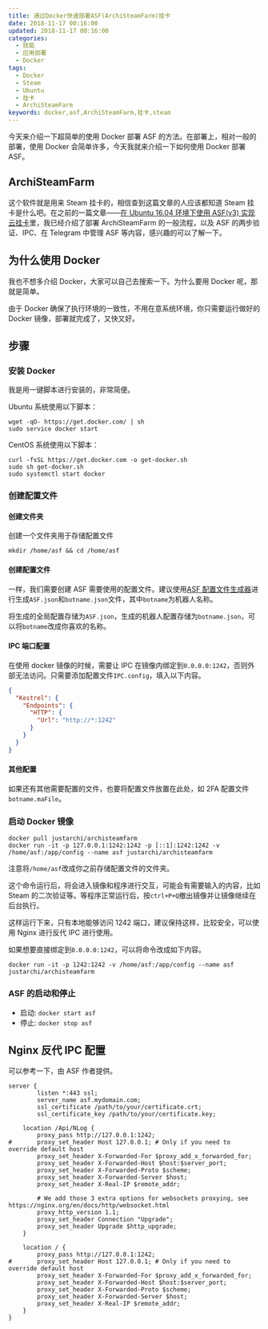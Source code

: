 ```yaml
---
title: 通过Docker快速部署ASF(ArchiSteamFarm)挂卡
date: 2018-11-17 00:16:00
updated: 2018-11-17 00:16:00
categories:
  - 技能
  - 应用部署
  - Docker
tags:
  - Docker
  - Steam
  - Ubuntu
  - 挂卡
  - ArchiSteamFarm
keywords: docker,asf,ArchiSteamFarm,挂卡,steam
---
```


今天来介绍一下超简单的使用 Docker 部署 ASF 的方法。在部署上，相对一般的部署，使用 Docker 会简单许多，今天我就来介绍一下如何使用 Docker 部署 ASF。

<!--more-->

## ArchiSteamFarm

这个软件就是用来 Steam 挂卡的，相信查到这篇文章的人应该都知道 Steam 挂卡是什么吧。在之前的一篇文章——[在 Ubuntu 16.04 环境下使用 ASF(v3) 实现云挂卡](https://www.iszy.cc/2018/08/08/asf-steam/)里，我已经介绍了部署 ArchiSteamFarm 的一般流程，以及 ASF 的两步验证、IPC、在 Telegram 中管理 ASF 等内容，感兴趣的可以了解一下。

## 为什么使用 Docker

我也不想多介绍 Docker，大家可以自己去搜索一下。为什么要用 Docker 呢，那就是简单。

由于 Docker 确保了执行环境的一致性，不用在意系统环境，你只需要运行做好的 Docker 镜像，部署就完成了，又快又好。

## 步骤

### 安装 Docker

我是用一键脚本进行安装的，非常简便。

Ubuntu 系统使用以下脚本：

```shell
wget -qO- https://get.docker.com/ | sh
sudo service docker start
```

CentOS 系统使用以下脚本：

```shell
curl -fsSL https://get.docker.com -o get-docker.sh
sudo sh get-docker.sh
sudo systemctl start docker
```

### 创建配置文件

#### 创建文件夹

创建一个文件夹用于存储配置文件

```shell
mkdir /home/asf && cd /home/asf
```

#### 创建配置文件

一样，我们需要创建 ASF 需要使用的配置文件。建议使用[ASF 配置文件生成器](https://justarchinet.github.io/ASF-WebConfigGenerator/#/)进行生成`ASF.json`和`botname.json`文件，其中`botname`为机器人名称。

将生成的全局配置存储为`ASF.json`，生成的机器人配置存储为`botname.json`，可以将`botname`改成你喜欢的名称。

#### IPC 端口配置

在使用 docker 镜像的时候，需要让 IPC 在镜像内绑定到`0.0.0.0:1242`，否则外部无法访问。只需要添加配置文件`IPC.config`，填入以下内容。

```json
{
  "Kestrel": {
    "Endpoints": {
      "HTTP": {
        "Url": "http://*:1242"
      }
    }
  }
}
```

#### 其他配置

如果还有其他需要配置的文件，也要将配置文件放置在此处，如 2FA 配置文件`botname.maFile`。

### 启动 Docker 镜像

```
docker pull justarchi/archisteamfarm
docker run -it -p 127.0.0.1:1242:1242 -p [::1]:1242:1242 -v /home/asf:/app/config --name asf justarchi/archisteamfarm
```

注意将`/home/asf`改成你之前存储配置文件的文件夹。

这个命令运行后，将会进入镜像和程序进行交互，可能会有需要输入的内容，比如 Steam 的二次验证等。等程序正常运行后，按`ctrl+P+Q`撤出镜像并让镜像继续在后台执行。

这样运行下来，只有本地能够访问 1242 端口，建议保持这样，比较安全，可以使用 Nginx 进行反代 IPC 进行使用。

如果想要直接绑定到`0.0.0.0:1242`，可以将命令改成如下内容。

```
docker run -it -p 1242:1242 -v /home/asf:/app/config --name asf justarchi/archisteamfarm
```

### ASF 的启动和停止

- 启动: `docker start asf`
- 停止: `docker stop asf`

## Nginx 反代 IPC 配置

可以参考一下，由 ASF 作者提供。

```
server {
        listen *:443 ssl;
        server_name asf.mydomain.com;
        ssl_certificate /path/to/your/certificate.crt;
        ssl_certificate_key /path/to/your/certificate.key;

	location /Api/NLog {
		proxy_pass http://127.0.0.1:1242;
#		proxy_set_header Host 127.0.0.1; # Only if you need to override default host
		proxy_set_header X-Forwarded-For $proxy_add_x_forwarded_for;
		proxy_set_header X-Forwarded-Host $host:$server_port;
		proxy_set_header X-Forwarded-Proto $scheme;
		proxy_set_header X-Forwarded-Server $host;
		proxy_set_header X-Real-IP $remote_addr;

		# We add those 3 extra options for websockets proxying, see https://nginx.org/en/docs/http/websocket.html
		proxy_http_version 1.1;
		proxy_set_header Connection "Upgrade";
		proxy_set_header Upgrade $http_upgrade;
	}

	location / {
		proxy_pass http://127.0.0.1:1242;
#		proxy_set_header Host 127.0.0.1; # Only if you need to override default host
		proxy_set_header X-Forwarded-For $proxy_add_x_forwarded_for;
		proxy_set_header X-Forwarded-Host $host:$server_port;
		proxy_set_header X-Forwarded-Proto $scheme;
		proxy_set_header X-Forwarded-Server $host;
		proxy_set_header X-Real-IP $remote_addr;
	}
}
```
